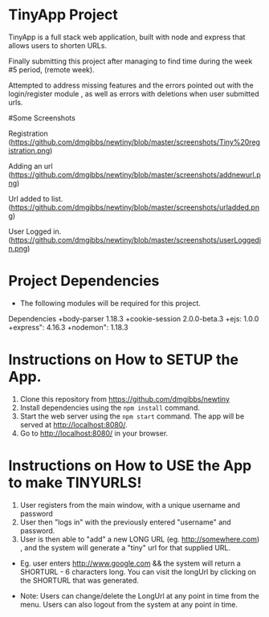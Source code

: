 #  TinyApp Project 

TinyApp is a full stack web application, built with node and express that allows users to shorten URLs.

Finally submitting this project after managing to find time during the week #5 period, (remote week).

Attempted to address missing features and the errors pointed out with the login/register module , as well as errors with deletions when user submitted urls.



#Some Screenshots

Registration
(https://github.com/dmgibbs/newtiny/blob/master/screenshots/Tiny%20registration.png)

Adding an url
(https://github.com/dmgibbs/newtiny/blob/master/screenshots/addnewurl.png)

Url added to list.
(https://github.com/dmgibbs/newtiny/blob/master/screenshots/urladded.png)

User Logged in.
(https://github.com/dmgibbs/newtiny/blob/master/screenshots/userLoggedin.png)

# Project Dependencies
+ The following modules will be required for this project.

Dependencies
+body-parser 1.18.3
+cookie-session   2.0.0-beta.3
+ejs: 1.0.0
+express": 4.16.3
+nodemon": 1.18.3


# Instructions on How to SETUP the App.

1. Clone this repository from https://github.com/dmgibbs/newtiny
2. Install dependencies using the `npm install` command.
3. Start the web server using the `npm start` command. The app will be served at <http://localhost:8080/>.
4. Go to <http://localhost:8080/> in your browser.


# Instructions on How to USE the App to make TINYURLS!

1. User registers from the main window, with a unique username and password
2. User then "logs in" with the previously entered "username" and password.
3. User is then able to "add" a new LONG URL  (eg. http://somewhere.com) , and the system will generate a "tiny" url for that supplied URL.

+ Eg. user enters   http://www.google.com   &&  the system will return a SHORTURL - 6 characters long.  You can visit the longUrl by clicking on the SHORTURL that was generated.

+ Note: Users can change/delete the LongUrl at any point in time from the menu. Users can also logout from the system at any point in time.


